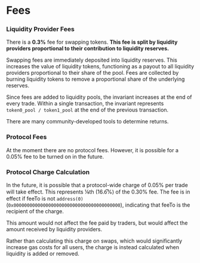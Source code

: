 # Fees

### Liquidity Provider Fees[​](https://docs.uniswap.org/protocol/V2/concepts/advanced-topics/fees#liquidity-provider-fees) <a href="#liquidity-provider-fees" id="liquidity-provider-fees"></a>

There is a **0.3%** fee for swapping tokens. **This fee is split by liquidity providers proportional to their contribution to liquidity reserves.**

Swapping fees are immediately deposited into liquidity reserves. This increases the value of liquidity tokens, functioning as a payout to all liquidity providers proportional to their share of the pool. Fees are collected by burning liquidity tokens to remove a proportional share of the underlying reserves.

Since fees are added to liquidity pools, the invariant increases at the end of every trade. Within a single transaction, the invariant represents `token0_pool / token1_pool` at the end of the previous transaction.

There are many community-developed tools to determine returns.&#x20;

### Protocol Fees[​](https://docs.uniswap.org/protocol/V2/concepts/advanced-topics/fees#protocol-fees) <a href="#protocol-fees" id="protocol-fees"></a>

At the moment there are no protocol fees. However, it is possible for a 0.05% fee to be turned on in the future.

### Protocol Charge Calculation[​](https://docs.uniswap.org/protocol/V2/concepts/advanced-topics/fees#protocol-charge-calculation) <a href="#protocol-charge-calculation" id="protocol-charge-calculation"></a>

In the future, it is possible that a protocol-wide charge of 0.05% per trade will take effect. This represents ⅙th (16.6̅%) of the 0.30% fee. The fee is in effect if feeTo is not `address(0)` (`0x0000000000000000000000000000000000000000`), indicating that feeTo is the recipient of the charge.

This amount would not affect the fee paid by traders, but would affect the amount received by liquidity providers.

Rather than calculating this charge on swaps, which would significantly increase gas costs for all users, the charge is instead calculated when liquidity is added or removed.
